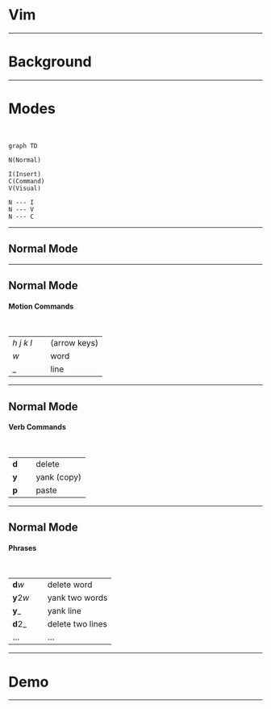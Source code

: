 # Vim

<?
see [[public speaking]]

prep:
- open new VSCode window
- turn on screen cast mode
- open MosaicLarge in window
- open [[vim talk demo]] in window
- zoom in 3x
?>

---

# Background

<?
a set of key bindings?
efficient
?>

---

# Modes

<br>

<?
I and ESC
?>

```mermaid
graph TD

N(Normal)

I(Insert)
C(Command)
V(Visual)

N --- I
N --- V
N --- C
```

---

## Normal Mode

---

## Normal Mode

#### Motion Commands

<br>

|                        |              |
| ---------------------- | ------------ |
| _h_ _j_ _k_ _l_ &emsp; | (arrow keys) |
| _w_                    | word         |
| \_                     | line         |

<?
USE NUMBERS
?>

---

## Normal Mode

#### Verb Commands

<br>

|              |             |
| ------------ | ----------- |
| **d** &emsp; | delete      |
| **y**        | yank (copy) |
| **p**        | paste       |

<?
nothing happened...
?>

---

## Normal Mode

#### Phrases

<br>

|                  |                  |
| ---------------- | ---------------- |
| **d**_w_         | delete word      |
| **y**2*w* &emsp; | yank two words   |
| **y**\_          | yank line        |
| **d**2\_         | delete two lines |
| $\dots$          | $\dots$          |

<?
easy to remember, switch keyboard layouts
?>

---

# Demo

---

<?
learn Vim!
disadvantage: frustrating
?>
